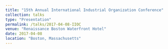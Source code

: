 ```yaml
---
title: "15th Annual International Industrial Organization Conference"
collection: talks
type: "Presentation"
permalink: /talks/2017-04-08-IIOC
venue: "Renaissance Boston Waterfront Hotel"
date: 2017-04-08
location: "Boston, Massachusetts"
---
```

